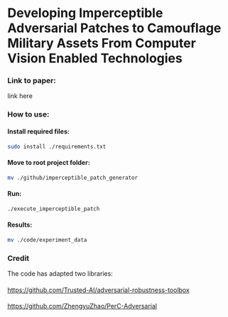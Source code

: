 # Developing Imperceptible Adversarial Patches to Camouflage Military Assets From Computer Vision Enabled Technologies
### Link to paper: 
link here
####
### How to use:
#### Install required files:
```bash
sudo install ./requirements.txt
```
#### Move to root project folder: 
```bash
mv ./github/imperceptible_patch_generator
```
#### Run:
```bash
./execute_imperceptible_patch
```
#### Results:
```bash
mv ./code/experiment_data
```
####
### Credit
The code has adapted two libraries:
####
https://github.com/Trusted-AI/adversarial-robustness-toolbox 
####
https://github.com/ZhengyuZhao/PerC-Adversarial
